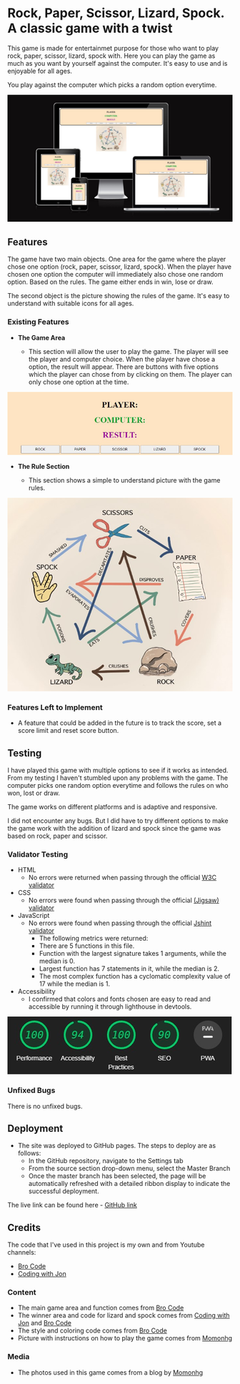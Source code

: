 # Rock, Paper, Scissor, Lizard, Spock. A classic game with a twist

This game is made for entertainmet purpose for those who want to play rock, paper, scissor, lizard, spock with. Here you can play the game as much as you want by yourself against the computer. It's easy to use and is enjoyable for all ages.

You play against the computer which picks a random option everytime.

![Responsive Mockup](assets/images/responsive.jpg)

## Features

The game have two main objects. One area for the game where the player chose one option (rock, paper, scissor, lizard, spock). When the player have chosen one option the computer will immediately also chose one random option. Based on the rules. The game either ends in win, lose or draw.

The second object is the picture showing the rules of the game. It's easy to understand with suitable icons for all ages.

### Existing Features

- __The Game Area__

  - This section will allow the user to play the game. The player will see the player and computer choice. When the player have chose a option, the result will appear. There are buttons with five options which the player can chose from by clicking on them. The player can only chose one option at the time.

![Game](assets/images/game.jpg)

- __The Rule Section__

  - This section shows a simple to understand picture with the game rules.

![Rules](assets/images/rpslk.jpg)

### Features Left to Implement

- A feature that could be added in the future is to track the score, set a score limit and reset score button.

## Testing

I have played this game with multiple options to see if it works as intended. From my testing I haven't stumbled upon any problems with the game. The computer picks one random option everytime and follows the rules on who won, lost or draw.

The game works on different platforms and is adaptive and responsive.

I did not encounter any bugs. But I did have to try different options to make the game work with the addition of lizard and spock since the game was based on rock, paper and scissor.

### Validator Testing

- HTML
  - No errors were returned when passing through the official [W3C validator](https://validator.w3.org/nu/?doc=https%3A%2F%2Fgithub.com%2Frebazp%2FRock-Paper-Scissor-Lizard-Spock.git#textarea)
- CSS
  - No errors were found when passing through the official [(Jigsaw) validator](https://jigsaw.w3.org/css-validator/validator?uri=https%3A%2F%2Frebazp.github.io%2FRock-Paper-Scissor-Lizard-Spock%2F&profile=css3svg&usermedium=all&warning=1&vextwarning=&lang=sv)
- JavaScript
  - No errors were found when passing through the official [Jshint validator](https://jshint.com/)
    - The following metrics were returned:
    - There are 5 functions in this file.
    - Function with the largest signature takes 1 arguments, while the median is 0.
    - Largest function has 7 statements in it, while the median is 2.
    - The most complex function has a cyclomatic complexity value of 17 while the median is 1.
- Accessibility
  - I confirmed that colors and fonts chosen are easy to read and accessible by running it through lighthouse in devtools.

![Lighthouse](assets/images/lighthouse.jpg)

### Unfixed Bugs

There is no unfixed bugs.

## Deployment

- The site was deployed to GitHub pages. The steps to deploy are as follows:
  - In the GitHub repository, navigate to the Settings tab
  - From the source section drop-down menu, select the Master Branch
  - Once the master branch has been selected, the page will be automatically refreshed with a detailed ribbon display to indicate the successful deployment.

The live link can be found here - [GitHub link](https://rebazp.github.io/Rock-Paper-Scissor-Lizard-Spock/)

## Credits

The code that I've used in this project is my own and from Youtube channels:

- [Bro Code](https://www.youtube.com/watch?v=n1_vHArDBRA&ab_channel=BroCode)
- [Coding with Jon](https://www.youtube.com/watch?v=Nb1YRElHVLc&t=3s&ab_channel=CodingwithJohn)

### Content

- The main game area and function comes from [Bro Code](https://www.youtube.com/watch?v=n1_vHArDBRA&ab_channel=BroCode)
- The winner area and code for lizard and spock comes from [Coding with Jon](https://www.youtube.com/watch?v=Nb1YRElHVLc&t=3s&ab_channel=CodingwithJohn) and [Bro Code](https://www.youtube.com/watch?v=n1_vHArDBRA&ab_channel=BroCode)
- The style and coloring code comes from [Bro Code](https://www.youtube.com/watch?v=n1_vHArDBRA&ab_channel=BroCode)
- Picture with instructions on how to play the game comes from [Momonhg](https://www.momonhg.com/blog/rock-paper-scissors-lizard-and-spock-game)

### Media

- The photos used in this game comes from a blog by [Momonhg](<https://www.momonhg.com/blog/rock-paper-scissors-lizard-and-spock-game>)

